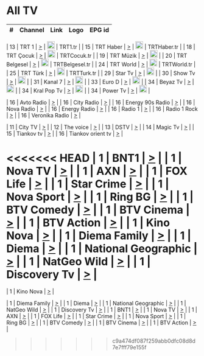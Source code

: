 <h1>All TV</h1>

| #   | Channel        | Link  | Logo | EPG id |
|:---:|:--------------:|:-----:|:----:|:------:|

| 13  | TRT 1            | [>](https://tv-trt1.medya.trt.com.tr/master.m3u8) | <img height="20" src="https://i.imgur.com/j786OLG.png"/> | TRT1.tr |
| 15  | TRT Haber        | [>](https://tv-trthaber.medya.trt.com.tr/master.m3u8) | <img height="20" src="https://i.imgur.com/OVfo8Ab.png"/> | TRTHaber.tr |
| 18  | TRT Çocuk        | [>](https://tv-trtcocuk.medya.trt.com.tr/master.m3u8) | <img height="20" src="https://i.imgur.com/QLFmD6d.png"/> | TRTCocuk.tr |
| 19  | TRT Müzik        | [>](https://tv-trtmuzik.medya.trt.com.tr/master.m3u8) | <img height="20" src="https://i.imgur.com/fIVFCEd.png"/> |
| 20  | TRT Belgesel     | [>](https://tv-trtbelgesel.medya.trt.com.tr/master.m3u8) | <img height="20" src="https://i.imgur.com/MGO87pe.png"/> | TRTBelgesel.tr |
| 24  | TRT World        | [>](https://tv-trtworld.medya.trt.com.tr/master.m3u8) | <img height="20" src="https://i.imgur.com/JEA2xpv.png"/> | TRTWorld.tr |
| 25  | TRT Türk         | [>](https://tv-trtturk.medya.trt.com.tr/master.m3u8) | <img height="20" src="https://i.imgur.com/OSTOQNw.png"/> | TRTTurk.tr |
| 29  | Star Tv   | [>](https://dogus-live.daioncdn.net/startv/startv_360p.m3u8) | <img height="20" src="https://i.imgur.com/IebUZx1.png"/> |
| 30  | Show Tv     | [>](https://ciner-live.daioncdn.net/showtv/showtv.m3u8) | <img height="20" src="https://i.imgur.com/IebUZx1.png"/> |
| 31  | Kanal 7     | [>](https://kanal7-live.daioncdn.net/kanal7/kanal7.m3u8) | <img height="20" src="https://i.imgur.com/IebUZx1.png"/> |
| 33  | Euro D    | [>](https://www.youtube.com/user/KanalD/live) | <img height="20" src="https://i.imgur.com/IebUZx1.png"/> |
| 34  | Beyaz Tv     | [>](https://beyaztv-live.daioncdn.net/beyaztv/beyaztv.m3u8) | <img height="20" src="https://i.imgur.com/IebUZx1.png"/> |
| 34  | Kral Pop Tv     | [>](https://www.youtube.com/watch?v=GuFTuKoXepw) | <img height="20" src="https://i.imgur.com/IebUZx1.png"/> |
| 34  | Power Tv     | [>](https://livetv.powerapp.com.tr/powerTV/powerhd.smil/chunklist.m3u8) | <img height="20" src="https://i.imgur.com/IebUZx1.png"/> |

| 16  | Avto Radio | [>](http://stream.metacast.eu/avtoradio.mp3.m3u) |
| 16  | City Radio | [>](http://stream.metacast.eu/city.aac.m3u) |
| 16  | Energy 90s Radio | [>](http://stream.metacast.eu/energy-90s.m3u) |
| 16  | Nova Radio | [>](http://stream.metacast.eu/nova.aac.m3u) |
| 16  | Energy Radio | [>](http://stream.metacast.eu/nrj.aac.m3u) |
| 16  | Radio 1 | [>](http://stream.metacast.eu/radio1.aac.m3u) |
| 16  | Radio 1 Rock | [>](http://stream.metacast.eu/radio1rock.aac.m3u) |
| 16  | Veronika Radio | [>](http://stream.metacast.eu/veronika.aac.m3u) |

| 11  | City TV | [>](https://tv.city.bg/play/tshls/citytv/index.m3u8) |
| 12  | The voice | [>](https://bss1.neterra.tv/thevoice/thevoice.m3u8) |
| 13  | DSTV | [>](http://46.249.95.140:8081/hls/data.m3u8) |
| 14  | Magic Tv | [>](https://bss1.neterra.tv/magictv/magictv.m3u8) |
| 15  | Tiankov tv | [>](https://streamer103.neterra.tv/tiankov-folk/live.m3u8) |
| 16  | Tiankov orient tv | [>](https://streamer103.neterra.tv/tiankov-orient/live.m3u8) |

<<<<<<< HEAD
| 1 | BNT1 | [>](https://ymkaya.xyz:24183/tv/bnt1/playlist.m3u8?wmsAuthSign=c2VydmVyX3RpbWU9Ni8yMS8yMDI1IDY6NDQ6NTEgUE0maGFzaF92YWx1ZT0rUVZTTlJJckZCYjlIdkE1UjZlR2hnPT0mdmFsaWRtaW51dGVzPTYw) |
| 1 | Nova TV | [>](https://ymkaya.xyz:24183/tv/novatv/playlist.m3u8?wmsAuthSign=c2VydmVyX3RpbWU9Ni8yMS8yMDI1IDY6NDU6MDEgUE0maGFzaF92YWx1ZT1NVHhMU2ZsUzRLbThtb1l0RElaY1pBPT0mdmFsaWRtaW51dGVzPTYw) |
| 1 | AXN | [>](https://ymkaya.xyz:24183/tv/axn/playlist.m3u8?wmsAuthSign=c2VydmVyX3RpbWU9Ni8yMS8yMDI1IDY6NDU6MTEgUE0maGFzaF92YWx1ZT1UWFNwNjMybUs1SXJtM3FVM0xvZjl3PT0mdmFsaWRtaW51dGVzPTYw) |
| 1 | FOX Life | [>](https://ymkaya.xyz:24183/tv/foxlife/playlist.m3u8?wmsAuthSign=c2VydmVyX3RpbWU9Ni8yMS8yMDI1IDY6NDU6MjAgUE0maGFzaF92YWx1ZT1IemU2R2UvdFFlL1FoeE5VUFEwV1JBPT0mdmFsaWRtaW51dGVzPTYw) |
| 1 | Star Crime | [>](https://ymkaya.xyz:24183/tv/foxcrime/playlist.m3u8?wmsAuthSign=c2VydmVyX3RpbWU9Ni8yMS8yMDI1IDY6NDU6MzAgUE0maGFzaF92YWx1ZT1HZXhOS2tEVFVYQTFiT3Y1V0FWWHFBPT0mdmFsaWRtaW51dGVzPTYw) |
| 1 | Nova Sport | [>](https://ymkaya.xyz:24183/tv/novasport/playlist.m3u8?wmsAuthSign=c2VydmVyX3RpbWU9Ni8yMS8yMDI1IDY6NDU6NDAgUE0maGFzaF92YWx1ZT15dVkvV0ZWZWY3OFQwbjVBTnpINWtBPT0mdmFsaWRtaW51dGVzPTYw) |
| 1 | Ring BG | [>](https://ymkaya.xyz:24183/tv/ringbg/playlist.m3u8?wmsAuthSign=c2VydmVyX3RpbWU9Ni8yMS8yMDI1IDY6NDU6NTAgUE0maGFzaF92YWx1ZT1yeEl5SzFobHd4RzBzZjVpWDg5cWN3PT0mdmFsaWRtaW51dGVzPTYw) |
| 1 | BTV Comedy | [>](https://ymkaya.xyz:24183/tv/btvcomedy/playlist.m3u8?wmsAuthSign=c2VydmVyX3RpbWU9Ni8yMS8yMDI1IDY6NDU6NTkgUE0maGFzaF92YWx1ZT1QT3RJZE1zWExRc3lTU1ZuZVhTb3VBPT0mdmFsaWRtaW51dGVzPTYw) |
| 1 | BTV Cinema | [>](https://ymkaya.xyz:24183/tv/btvcinema/playlist.m3u8?wmsAuthSign=c2VydmVyX3RpbWU9Ni8yMS8yMDI1IDY6NDY6MDkgUE0maGFzaF92YWx1ZT1lWWxFZUZPOG5Pam42RXFhbld5eUZ3PT0mdmFsaWRtaW51dGVzPTYw) |
| 1 | BTV Action | [>](https://ymkaya.xyz:24183/tv/btvaction/playlist.m3u8?wmsAuthSign=c2VydmVyX3RpbWU9Ni8yMS8yMDI1IDY6NDY6MTggUE0maGFzaF92YWx1ZT0wRHVIVFg0QXhVZDZkenVUd09aNGtBPT0mdmFsaWRtaW51dGVzPTYw) |
| 1 | Kino Nova | [>](https://ymkaya.xyz:24183/tv/kinonova/playlist.m3u8?wmsAuthSign=c2VydmVyX3RpbWU9Ni8yMS8yMDI1IDY6NDY6MjggUE0maGFzaF92YWx1ZT1BMUpzcWR3elY0RGRUdUdJNjNuaVlBPT0mdmFsaWRtaW51dGVzPTYw) |
| 1 | Diema Family | [>](https://ymkaya.xyz:24183/tv/diemafamily/playlist.m3u8?wmsAuthSign=c2VydmVyX3RpbWU9Ni8yMS8yMDI1IDY6NDY6MzcgUE0maGFzaF92YWx1ZT0vd3JnMHVIbEtPMkZMais2M05zaFBBPT0mdmFsaWRtaW51dGVzPTYw) |
| 1 | Diema | [>](https://ymkaya.xyz:24183/tv/diema/playlist.m3u8?wmsAuthSign=c2VydmVyX3RpbWU9Ni8yMS8yMDI1IDY6NDY6NDcgUE0maGFzaF92YWx1ZT1wRXVjQWVFMHpRT1BCRUtvTzRXRTJnPT0mdmFsaWRtaW51dGVzPTYw) |
| 1 | National Geographic | [>](https://ymkaya.xyz:24183/tv/natgeo/playlist.m3u8?wmsAuthSign=c2VydmVyX3RpbWU9Ni8yMS8yMDI1IDY6NDY6NTcgUE0maGFzaF92YWx1ZT1aVC9qZG5iL1FLTk1aMUVBcTVMb1l3PT0mdmFsaWRtaW51dGVzPTYw) |
| 1 | NatGeo Wild | [>](https://ymkaya.xyz:24183/tv/natgeowild/playlist.m3u8?wmsAuthSign=c2VydmVyX3RpbWU9Ni8yMS8yMDI1IDY6NDc6MDYgUE0maGFzaF92YWx1ZT03S2lVVVpvU1ZjcnYxRHkzYm15bkRnPT0mdmFsaWRtaW51dGVzPTYw) |
| 1 | Discovery Tv | [>](https://ymkaya.xyz:24183/tv/discovery/playlist.m3u8?wmsAuthSign=c2VydmVyX3RpbWU9Ni8yMS8yMDI1IDY6NDc6MTUgUE0maGFzaF92YWx1ZT1uWGsyeDdJYk5qTFdxcU8rUFZ3bk9nPT0mdmFsaWRtaW51dGVzPTYw) |
=======


| 1 | Kino Nova | [>](https://ymkaya.xyz:11336/tv/kinonova/playlist.m3u8?wmsAuthSign=c2VydmVyX3RpbWU9MS8yLzIwMjUgNDo0MDoyMCBBTSZoYXNoX3ZhbHVlPWlFS1FrWEtMMVRFM3l5YklUWUJQUHc9PSZ2YWxpZG1pbnV0ZXM9NjA=) |

| 1 | Diema Family | [>](https://ymkaya.xyz:11336/tv/diemafamily/playlist.m3u8?wmsAuthSign=c2VydmVyX3RpbWU9MS8yLzIwMjUgNDo0MDozMCBBTSZoYXNoX3ZhbHVlPUVUaTVKTldvZTF5WVVCM0YwL21kaXc9PSZ2YWxpZG1pbnV0ZXM9NjA=) |
| 1 | Diema | [>](https://ymkaya.xyz:11336/tv/diema/playlist.m3u8?wmsAuthSign=c2VydmVyX3RpbWU9MS8yLzIwMjUgNDo0MDo0MCBBTSZoYXNoX3ZhbHVlPVlYMWVJT2NuUjNpUTBsaytEUFFOS2c9PSZ2YWxpZG1pbnV0ZXM9NjA=) |
| 1 | National Geographic | [>](https://ymkaya.xyz:11336/tv/natgeo/playlist.m3u8?wmsAuthSign=c2VydmVyX3RpbWU9MS8yLzIwMjUgNDo0MTo0MSBBTSZoYXNoX3ZhbHVlPTJQTlVmcG5nYWx0M013eUhGRGxnd0E9PSZ2YWxpZG1pbnV0ZXM9NjA=) |
| 1 | NatGeo Wild | [>](https://ymkaya.xyz:11336/tv/natgeowild/playlist.m3u8?wmsAuthSign=c2VydmVyX3RpbWU9MS8yLzIwMjUgNDo0MTo1MSBBTSZoYXNoX3ZhbHVlPVl1OXZaTTliN0hGWEN3eDBYd1duNkE9PSZ2YWxpZG1pbnV0ZXM9NjA=) |
| 1 | Discovery Tv | [>](https://ymkaya.xyz:11336/tv/discovery/playlist.m3u8?wmsAuthSign=c2VydmVyX3RpbWU9MS8yLzIwMjUgNDo0MjowMSBBTSZoYXNoX3ZhbHVlPWtBQmdLNlY2RmQwWElzMVYzSDJyVkE9PSZ2YWxpZG1pbnV0ZXM9NjA=) |
| 1 | BNT1 | [>](https://ymkaya.xyz:11336/tv/bnt1/playlist.m3u8?wmsAuthSign=c2VydmVyX3RpbWU9MS8yLzIwMjUgNDozODozOCBBTSZoYXNoX3ZhbHVlPVVrMVlRQXpJWlhYeUh6ZFVpSC9NMUE9PSZ2YWxpZG1pbnV0ZXM9NjA=) |
| 1 | Nova TV | [>](https://ymkaya.xyz:11336/tv/novatv/playlist.m3u8?wmsAuthSign=c2VydmVyX3RpbWU9MS8yLzIwMjUgNDozODo0OCBBTSZoYXNoX3ZhbHVlPUVxQjh1a0ZzYkVGZU8zZDFGTzdreVE9PSZ2YWxpZG1pbnV0ZXM9NjA=) |
| 1 | AXN | [>](https://ymkaya.xyz:11336/tv/axn/playlist.m3u8?wmsAuthSign=c2VydmVyX3RpbWU9MS8yLzIwMjUgNDozODo1OCBBTSZoYXNoX3ZhbHVlPUpkWStGY1hkNXhaOVpPZ0thQ0FZL3c9PSZ2YWxpZG1pbnV0ZXM9NjA=) |
| 1 | FOX Life | [>](https://ymkaya.xyz:11336/tv/foxlife/playlist.m3u8?wmsAuthSign=c2VydmVyX3RpbWU9MS8yLzIwMjUgNDozOToxMCBBTSZoYXNoX3ZhbHVlPWt1ZDc1T3AzYlZDTjJnSy9TU0xJZlE9PSZ2YWxpZG1pbnV0ZXM9NjA=) |
| 1 | Star Crime | [>](https://ymkaya.xyz:11336/tv/foxcrime/playlist.m3u8?wmsAuthSign=c2VydmVyX3RpbWU9MS8yLzIwMjUgNDozOToyMCBBTSZoYXNoX3ZhbHVlPXIwVU45Nm9FR1l2enNkTG9TanBxbmc9PSZ2YWxpZG1pbnV0ZXM9NjA=) |
| 1 | Nova Sport | [>](https://ymkaya.xyz:11336/tv/novasport/playlist.m3u8?wmsAuthSign=c2VydmVyX3RpbWU9MS8yLzIwMjUgNDozOTozMCBBTSZoYXNoX3ZhbHVlPXlSZ0UxazVaM0xhSmc0NmR4T0c1T2c9PSZ2YWxpZG1pbnV0ZXM9NjA=) |
| 1 | Ring BG | [>](https://ymkaya.xyz:11336/tv/ringbg/playlist.m3u8?wmsAuthSign=c2VydmVyX3RpbWU9MS8yLzIwMjUgNDozOTo0MCBBTSZoYXNoX3ZhbHVlPTR4aUlFNHVUYWN4enY1WkVuOFZma2c9PSZ2YWxpZG1pbnV0ZXM9NjA=) |
| 1 | BTV Comedy | [>](https://ymkaya.xyz:11336/tv/btvcomedy/playlist.m3u8?wmsAuthSign=c2VydmVyX3RpbWU9MS8yLzIwMjUgNDozOTo1MCBBTSZoYXNoX3ZhbHVlPUtrMTJ2RHNTTUU1RFp1ZkVOdXFSK3c9PSZ2YWxpZG1pbnV0ZXM9NjA=) |
| 1 | BTV Cinema | [>](https://ymkaya.xyz:11336/tv/btvcinema/playlist.m3u8?wmsAuthSign=c2VydmVyX3RpbWU9MS8yLzIwMjUgNDozOTo1OSBBTSZoYXNoX3ZhbHVlPTZWcU9FZW56cG1NM1lrYy8xNE5NeHc9PSZ2YWxpZG1pbnV0ZXM9NjA=) |
| 1 | BTV Action | [>](https://ymkaya.xyz:11336/tv/btvaction/playlist.m3u8?wmsAuthSign=c2VydmVyX3RpbWU9MS8yLzIwMjUgNDo0MDoxMCBBTSZoYXNoX3ZhbHVlPUlDd0ErRkZVWThyMVZwR3c2REdGZ3c9PSZ2YWxpZG1pbnV0ZXM9NjA=) |
>>>>>>> c9a474df087f259abb0dfc08d8d7e7fff79e155f

